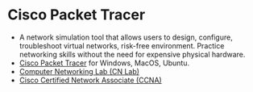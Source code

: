 # Cisco Packet Tracer
- A network simulation tool that allows users to design, configure, troubleshoot virtual networks, risk-free environment. Practice networking skills without the need for expensive physical hardware.
- [Cisco Packet Tracer](https://www.netacad.com/resources/lab-downloads?courseLang=en-US) for Windows, MacOS, Ubuntu.
- [Computer Networking Lab (CN Lab)](https://github.com/RISHABH12005/CN/tree/main/CN)
- [Cisco Certified Network Associate (CCNA)](https://github.com/RISHABH12005/CN/tree/main/CCNA)
